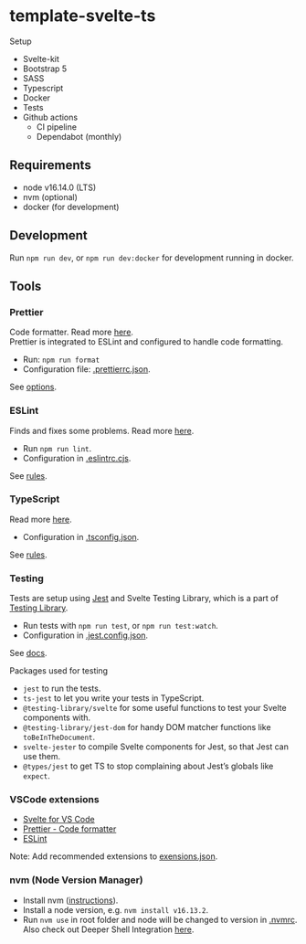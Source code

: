 # template-svelte-ts

Setup

- Svelte-kit
- Bootstrap 5
- SASS
- Typescript
- Docker
- Tests
- Github actions
  - CI pipeline
  - Dependabot (monthly)

## Requirements

- node v16.14.0 (LTS)
- nvm (optional)
- docker (for development)

## Development

Run `npm run dev`, or `npm run dev:docker` for development running in docker.

## Tools

### Prettier

Code formatter. Read more [here](https://prettier.io).  
Prettier is integrated to ESLint and configured to handle code formatting.

- Run: `npm run format`
- Configuration file: [.prettierrc.json](./app/.prettierrc.json).

See [options](https://prettier.io/docs/en/options.html).

### ESLint

Finds and fixes some problems. Read more [here](https://eslint.org).

- Run `npm run lint`.
- Configuration in [.eslintrc.cjs](./app/.eslintrc.cjs).

See [rules](https://eslint.org/docs/rules/).

### TypeScript

Read more [here](https://www.typescriptlang.org/docs/).

- Configuration in [.tsconfig.json](./app/.tsconfig.json).

See [rules](https://eslint.org/docs/rules/).

### Testing

Tests are setup using [Jest](https://jestjs.io/) and Svelte Testing Library, which is a part of [Testing Library](https://testing-library.com/).

- Run tests with `npm run test`, or `npm run test:watch`.
- Configuration in [.jest.config.json](./app/.jest.config.json).

See [docs](https://testing-library.com/docs/).

Packages used for testing

- `jest` to run the tests.
- `ts-jest` to let you write your tests in TypeScript.
- `@testing-library/svelte` for some useful functions to test your Svelte components with.
- `@testing-library/jest-dom` for handy DOM matcher functions like `toBeInTheDocument`.
- `svelte-jester` to compile Svelte components for Jest, so that Jest can use them.
- `@types/jest` to get TS to stop complaining about Jest’s globals like `expect`.

### VSCode extensions

- [Svelte for VS Code](https://marketplace.visualstudio.com/items?itemName=svelte.svelte-vscode)
- [Prettier - Code formatter](https://marketplace.visualstudio.com/items?itemName=esbenp.prettier-vscode)
- [ESLint](https://marketplace.visualstudio.com/items?itemName=dbaeumer.vscode-eslint)

Note: Add recommended extensions to [exensions.json](./app/.vscode/extensions.json).

### nvm (Node Version Manager)

- Install nvm ([instructions](https://github.com/nvm-sh/nvm)).
- Install a node version, e.g. `nvm install v16.13.2`.
- Run `nvm use` in root folder and node will be changed to version in [.nvmrc](./app/.nvmrc).  
  Also check out Deeper Shell Integration [here](https://github.com/nvm-sh/nvm#deeper-shell-integration).

